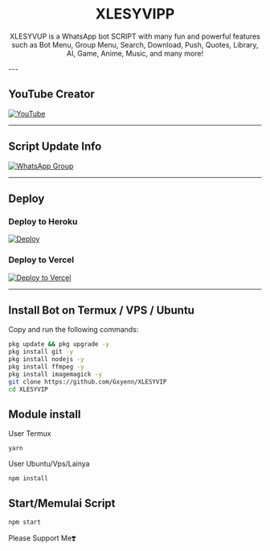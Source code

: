 <div align="center">

# XLESYVIPP

XLESYVUP is a WhatsApp bot SCRIPT with many fun and powerful features such as Bot Menu, Group Menu, Search, Download, Push, Quotes, Library, AI, Game, Anime, Music, and many more!
</div>
---

## YouTube Creator
[![YouTube](https://img.shields.io/badge/YouTube-FF0000?style=for-the-badge&logo=youtube&logoColor=white)](https://youtube.com/@Gxyenn)

---

## Script Update Info
[![WhatsApp Group](https://img.shields.io/badge/WhatsApp%20Group-25D366?style=for-the-badge&logo=whatsapp&logoColor=white)](https://whatsapp.com/channel/0029Vap5nJh2UPBDIc9bja1s)

---

## Deploy

### Deploy to Heroku
[![Deploy](https://www.herokucdn.com/deploy/button.svg)](https://heroku.com/deploy?template=https://github.com/Gxyenn/XlesyVIP)

### Deploy to Vercel
[![Deploy to Vercel](https://vercel.com/button)](https://vercel.com/new/clone?repository-url=https://github.com/Gxyenn/XLESYVIP)

---

## Install Bot on Termux / VPS / Ubuntu

Copy and run the following commands:

```bash
pkg update && pkg upgrade -y
pkg install git -y
pkg install nodejs -y
pkg install ffmpeg -y
pkg install imagemagick -y
git clone https://github.com/Gxyenn/XLESYVIP
cd XLESYVIP
```
## Module install
User Termux
```bash
yarn
```
User Ubuntu/Vps/Lainya
```bash
npm install
```
## Start/Memulai Script
```bash
npm start
```

Please Support Me❣️
